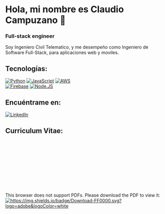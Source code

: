 # Hola, mi nombre es Claudio Campuzano 👋
### Full-stack engineer

Soy Ingeniero Civil Telematico, y me desempeño como Ingeniero de Software Full-Stack, para aplicaciones web y moviles.

## Tecnologías:
[![Python](https://img.shields.io/badge/Python-yellow?style=for-the-badge&logo=python&logoColor=white&labelColor=101010)]()
[![JavaScript](https://img.shields.io/badge/JavaScript-F7DF1E?style=for-the-badge&logo=javascript&logoColor=white&labelColor=101010)]()
[![AWS](https://img.shields.io/badge/AWS-232F3E?style=for-the-badge&logo=amazon-aws&logoColor=white&labelColor=101010)]()
</br>
[![Firebase](https://img.shields.io/badge/Firebase-FFCA28?style=for-the-badge&logo=firebase&logoColor=white&labelColor=101010)]()
[![Node.JS](https://img.shields.io/badge/Node.JS-339933?style=for-the-badge&logo=node.js&logoColor=white&labelColor=101010)]()
</br>
## Encuéntrame en:
[![LinkedIn](https://img.shields.io/badge/LinkedIn-Claudio_Campuzano-0077B5?style=for-the-badge&logo=linkedin&logoColor=white&labelColor=101010)]([https://www.linkedin.com/in/claudiocampuzano](https://www.linkedin.com/in/claudiocampuzano/))

## Curriculum Vitae:
<object data="https://github.com/ClaudioCampuzano/My-Awesome-CV/raw/master/custom-cv/cv_claudio_campuzano.pdf" type="application/pdf" width="700px" height="700px">
    <embed src="https://github.com/claudiocampuzano/curriculum_vitae/raw/main/download/mai_joel_maximilian_curriculum_vitae.pdf">
        <p>This browser does not support PDFs. Please download the PDF to view it: <br>
            <a href="https://github.com/ClaudioCampuzano/My-Awesome-CV/raw/master/custom-cv/cv_claudio_campuzano.pdf"         
               alt="https://github.com/ClaudioCampuzano/My-Awesome-CV/raw/master/custom-cv/cv_claudio_campuzano.pdf">
                <img alt="https://img.shields.io/badge/Download-FF0000.svg?logo=adobe&logoColor=white" 
                    src="https://img.shields.io/badge/Download-FF0000.svg?logo=adobe&logoColor=white">
            </a>
        </p>
    </embed>
</object>

